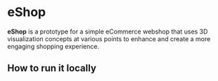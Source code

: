 # eShop

**eShop** is a prototype for a simple eCommerce webshop that uses 3D visualization concepts at various points to enhance and create a more engaging shopping experience.

## How to run it locally

